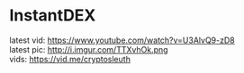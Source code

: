# InstantDEX  

latest vid: https://www.youtube.com/watch?v=U3AlvQ9-zD8  
latest pic: http://i.imgur.com/TTXvhOk.png  
vids: https://vid.me/cryptosleuth
